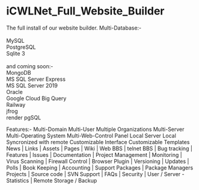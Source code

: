 # iCWLNet_Full_Website_Builder
 The full install of our website builder.
 Multi-Database:-<br>
 <br>
 MySQL<br>
 PostgreSQL<br>
 Sqlite 3<br>
 <br>
 and coming soon:-<br>
 MongoDB<br>
 MS SQL Server Express<br>
 MS SQL Server 2019<br>
 Oracle<br>
 Google Cloud Big Query<br>
 Railway<br>
 jfrog<br>
 render pgSQL<br>


 Features:-
    Multi-Domain
    Multi-User
    Multiple Organizations
    Multi-Server
    Multi-Operating System
    Multi-Web-Control Panel
    Local Server
    Local Syncronized with remote
    Customizable Interface
    Customizable Templates
    News | Links | Assets | Pages 
    | Wiki | Web BBS | telnet BBS | Bug tracking |
    Features | Issues | Documentation | Project Management |
    Monitoring | Virus Scanning | Firewall Control | Browser Plugin |
    Versioning | Updates | Polls | Book Keeping | Accounting | Support Packages | Package Managers
    Projects | Source code | SVN Support | FAQs | Security | User / Server - Statistics | 
    Remote Storage / Backup
 
 
